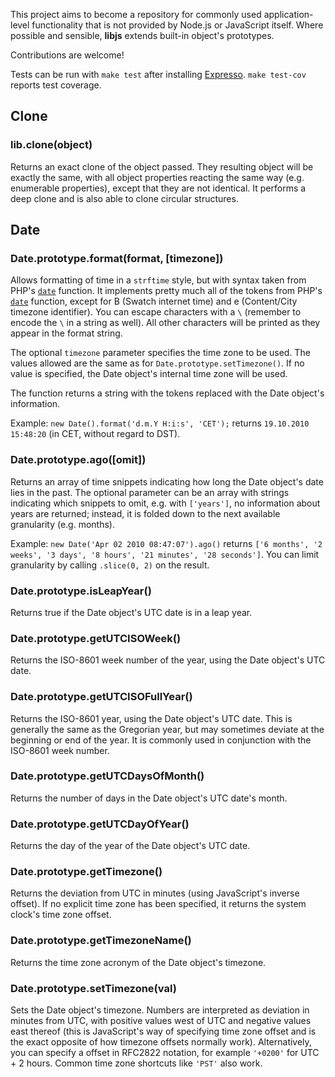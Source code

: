 This project aims to become a repository for commonly used application-level functionality that is not provided by Node.js or JavaScript itself. Where possible and sensible, **libjs** extends built-in object's prototypes.

Contributions are welcome!

Tests can be run with `make test` after installing [Expresso](http://github.com/visionmedia/expresso). `make test-cov` reports test coverage.

## Clone

### lib.**clone(object)**

Returns an exact clone of the object passed. They resulting object will be exactly the same, with all object properties reacting the same way (e.g. enumerable properties), except that they are not identical. It performs a deep clone and is also able to clone circular structures.


## Date

### Date.prototype.**format(format, [timezone])**

Allows formatting of time in a `strftime` style, but with syntax taken from PHP's [`date`](http://php.net/date) function. It implements pretty much all of the tokens from PHP's [`date`](http://php.net/date) function, except for B (Swatch internet time) and e (Content/City timezone identifier). You can escape characters with a `\` (remember to encode the `\` in a string as well). All other characters will be printed as they appear in the format string.

The optional `timezone` parameter specifies the time zone to be used. The values allowed are the same as for `Date.prototype.setTimezone()`. If no value is specified, the Date object's internal time zone will be used.

The function returns a string with the tokens replaced with the Date object's information.

Example: `new Date().format('d.m.Y H:i:s', 'CET');` returns `19.10.2010 15:48:20` (in CET, without regard to DST).

### Date.prototype.**ago([omit])**

Returns an array of time snippets indicating how long the Date object's date lies in the past. The optional parameter can be an array with strings indicating which snippets to omit, e.g. with `['years']`, no information about years are returned; instead, it is folded down to the next available granularity (e.g. months).

Example: `new Date('Apr 02 2010 08:47:07').ago()` returns `['6 months', '2 weeks', '3 days', '8 hours', '21 minutes', '28 seconds']`. You can limit granularity by calling `.slice(0, 2)` on the result.


### Date.prototype.**isLeapYear()**

Returns true if the Date object's UTC date is in a leap year.

### Date.prototype.**getUTCISOWeek()**

Returns the ISO-8601 week number of the year, using the Date object's UTC date.

### Date.prototype.**getUTCISOFullYear()**

Returns the ISO-8601 year, using the Date object's UTC date. This is generally the same as the Gregorian year, but may sometimes deviate at the beginning or end of the year. It is commonly used in conjunction with the ISO-8601 week number.

### Date.prototype.**getUTCDaysOfMonth()**

Returns the number of days in the Date object's UTC date's month.

### Date.prototype.**getUTCDayOfYear()**

Returns the day of the year of the Date object's UTC date.

### Date.prototype.**getTimezone()**

Returns the deviation from UTC in minutes (using JavaScript's inverse offset). If no explicit time zone has been specified, it returns the system clock's time zone offset.

### Date.prototype.**getTimezoneName()**

Returns the time zone acronym of the Date object's timezone.

### Date.prototype.**setTimezone(val)**

Sets the Date object's timezone. Numbers are interpreted as deviation in minutes from UTC, with positive values west of UTC and negative values east thereof (this is JavaScript's way of specifying time zone offset and is the exact opposite of how timezone offsets normally work). Alternatively, you can specify a offset in RFC2822 notation, for example `'+0200'` for UTC + 2 hours. Common time zone shortcuts like `'PST'` also work.


